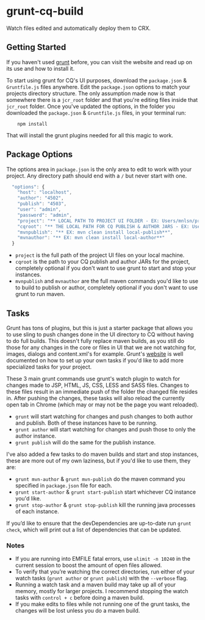 grunt-cq-build
==============

Watch files edited and automatically deploy them to CRX.

## Getting Started
If you haven't used [grunt](http://gruntjs.com) before, you can visit the website and read up on its use and how to install it.

To start using grunt for CQ's UI purposes, download the `package.json` & `Gruntfile.js` files anywhere. Edit the `package.json` options to match your projects directory structure. The only assumption made now is that somewhere there is a `jcr_root` folder and that you're editing files inside that `jcr_root` folder. Once you've updated the options, in the folder you downloaded the `package.json` & `Gruntfile.js` files, in your terminal run:

```shell
    npm install
```

That will install the grunt plugins needed for all this magic to work.

## Package Options
The options area in `package.json` is the only area to edit to work with your project. Any directory path should end with a `/` but never start with one.

```js
  "options": {
    "host": "localhost",
    "author": "4502",
    "publish": "4503",
    "user": "admin",
    "password": "admin",
    "project": "** LOCAL PATH TO PROJECT UI FOLDER - EX: Users/mnlsn/projects/project/project-ui/ **",
    "cqroot": "** THE LOCAL PATH FOR CQ PUBLISH & AUTHOR JARS - EX: Users/mnlsn/projects/cq56/ **",
    "mvnpublish": "** EX: mvn clean install local-publish**",
    "mvnauthor": "** EX: mvn clean install local-author**"
  }
```

* `project` is the full path of the project UI files on your local machine.
* `cqroot` is the path to your CQ publish and author JARs for the project, completely optional if you don't want to use grunt to start and stop your instances.
* `mvnpublish` and `mvnauthor` are the full maven commands you'd like to use to build to publish or author, completely optional if you don't want to use grunt to run maven.

## Tasks

Grunt has tons of plugins, but this is just a starter package that allows you to use sling to push changes done in the UI directory to CQ without having to do full builds. This doesn't fully replace maven builds, as you still do those for any changes in the core or files in UI that we are not watching for, images, dialogs and content.xml's for example. Grunt's [website](http://gruntjs.com) is well documented on how to set up your own tasks if you'd like to add more specialized tasks for your project.

These 3 main grunt commands use grunt's watch plugin to watch for changes made to JSP, HTML, JS, CSS, LESS and SASS files. Changes to these files result in an immediate push of the folder the changed file resides in. After pushing the changes, these tasks will also reload the currently open tab in Chrome (which may or may not be the page you want reloaded).

* `grunt` will start watching for changes and push changes to both author and publish. Both of these instances have to be running.
* `grunt author` will start watching for changes and push those to only the author instance.
* `grunt publish` will do the same for the publish instance.

I've also added a few tasks to do maven builds and start and stop instances, these are more out of my own laziness, but if you'd like to use them, they are:

* `grunt mvn-author` & `grunt mvn-publish` do the maven command you specified in `package.json` file for each.
* `grunt start-author` & `grunt start-publish` start whichever CQ instance you'd like.
* `grunt stop-author` & `grunt stop-publish` kill the running java processes of each instance.

If you’d like to ensure that the devDependencies are up-to-date run `grunt check`, which will print out a list of dependencies that can be updated.

### Notes

* If you are running into EMFILE fatal errors, use `ulimit -n 10240` in the current session to boost the amount of open files allowed.
* To verify that you’re watching the correct directories, run either of your watch tasks (`grunt author` or `grunt publish`) with the `--verbose` flag.
* Running a watch task and a maven build may take up all of your memory, mostly for larger projects. I recommend stopping the watch tasks with `control + c` before doing a maven build.
* If you make edits to files while not running one of the grunt tasks, the changes will be lost unless you do a maven build.